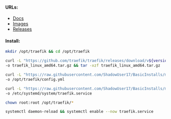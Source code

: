 #### URLs:
- [Docs](https://doc.traefik.io/traefik/)
- [Images](https://hub.docker.com/_/traefik/tags)
- [Releases](https://github.com/traefik/traefik/releases)

#### Install:
```bash
mkdir /opt/traefik && cd /opt/traefik
```
```bash
curl -L "https://github.com/traefik/traefik/releases/download/v${version}/traefik_v${version}_linux_amd64.tar.gz" \
-o traefik_linux_amd64.tar.gz && tar -xzf traefik_linux_amd64.tar.gz
```
```bash
curl -L "https://raw.githubusercontent.com/ShadowUser17/BasicInstalls/master/web-proxy/traefik-configs/config.yml" \
-o /opt/traefik/config.yml
```
```bash
curl -L "https://raw.githubusercontent.com/ShadowUser17/BasicInstalls/master/web-proxy/traefik-configs/traefik.service" \
-o /etc/systemd/system/traefik.service
```
```bash
chown root:root /opt/traefik/*
```
```bash
systemctl daemon-reload && systemctl enable --now traefik.service
```
